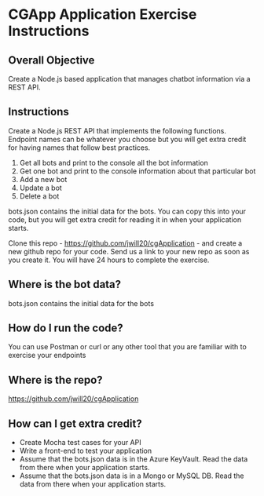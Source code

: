 # CGApp Application Exercise Instructions
## Overall Objective
Create a Node.js based application that manages chatbot information via a REST API.

## Instructions
Create a Node.js REST API that implements the following functions. Endpoint names can be whatever you choose but you will get extra credit
for having names that follow best practices. 
1. Get all bots and print to the console all the bot information
2. Get one bot and print to the console information about that particular bot
3. Add a new bot
4. Update a bot
5. Delete a bot

bots.json contains the initial data for the bots. You can copy this into your code, but you will get extra credit for reading it in when 
your application starts.

Clone this repo - https://github.com/jwill20/cgApplication - and create a new github repo for your code.  Send us a link to your new repo as soon as you create it.  You will have 24 hours to complete the exercise.

## Where is the bot data?
bots.json contains the initial data for the bots

## How do I run the code?
You can use Postman or curl or any other tool that you are familiar with to exercise your endpoints

## Where is the repo?
https://github.com/jwill20/cgApplication

## How can I get extra credit?
- Create Mocha test cases for your API
- Write a front-end to test your application
- Assume that the bots.json data is in the Azure KeyVault. Read the data from there when your application starts.
- Assume that the bots.json data is in a Mongo or MySQL DB. Read the data from there when your application starts.


